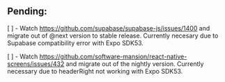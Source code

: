 ## Pending:

[ ] - Watch https://github.com/supabase/supabase-js/issues/1400 and migrate out of @next version to stable release. Currently necesary due to Supabase compatibility error with Expo SDK53.

[ ] - Watch https://github.com/software-mansion/react-native-screens/issues/432 and migrate out of the nightly version. Currently necessary due to headerRight not working with Expo SDK53.

